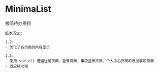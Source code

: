 # MinimaList
极简待办项目

```
版本历史：

1.2:
- 优化了各页面的内容显示

1.1:
- 使用 vue-cli 搭建注册页面、登录页面、事项显示页面、个人中心页面和添加事项页面
- 适应移动端
```
